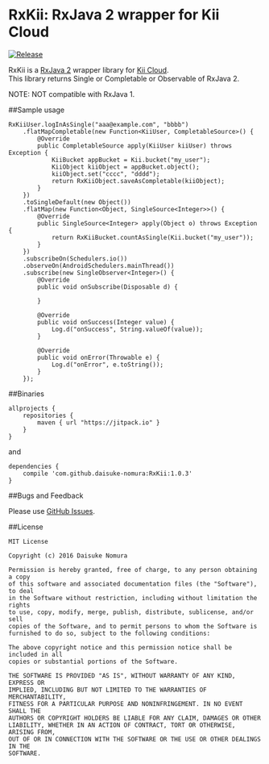 # RxKii: RxJava 2 wrapper for Kii Cloud

[![Release](https://jitpack.io/v/daisuke-nomura/rxkii.svg)](https://jitpack.io/#daisuke-nomura/rxkii)

RxKii is a [RxJava 2][rxjava2] wrapper library for [Kii Cloud][kii].  
This library returns Single or Completable or Observable of RxJava 2.  

NOTE: NOT compatible with RxJava 1.

##Sample usage

    RxKiiUser.logInAsSingle("aaa@example.com", "bbbb")
        .flatMapCompletable(new Function<KiiUser, CompletableSource>() {
            @Override
            public CompletableSource apply(KiiUser kiiUser) throws Exception {
                KiiBucket appBucket = Kii.bucket("my_user");
                KiiObject kiiObject = appBucket.object();
                kiiObject.set("cccc", "dddd");
                return RxKiiObject.saveAsCompletable(kiiObject);
            }
        })
        .toSingleDefault(new Object())
        .flatMap(new Function<Object, SingleSource<Integer>>() {
            @Override
            public SingleSource<Integer> apply(Object o) throws Exception {
                return RxKiiBucket.countAsSingle(Kii.bucket("my_user"));
            }
        })
        .subscribeOn(Schedulers.io())
        .observeOn(AndroidSchedulers.mainThread())
        .subscribe(new SingleObserver<Integer>() {
            @Override
            public void onSubscribe(Disposable d) {

            }

            @Override
            public void onSuccess(Integer value) {
                Log.d("onSuccess", String.valueOf(value));
            }

            @Override
            public void onError(Throwable e) {
                Log.d("onError", e.toString());
            }
        }); 

##Binaries

    allprojects {
        repositories {
            maven { url "https://jitpack.io" }
        }
    }

and

    dependencies {
        compile 'com.github.daisuke-nomura:RxKii:1.0.3'
    }

##Bugs and Feedback

Please use [GitHub Issues][issues].

##License

    MIT License

    Copyright (c) 2016 Daisuke Nomura

    Permission is hereby granted, free of charge, to any person obtaining a copy
    of this software and associated documentation files (the "Software"), to deal
    in the Software without restriction, including without limitation the rights
    to use, copy, modify, merge, publish, distribute, sublicense, and/or sell
    copies of the Software, and to permit persons to whom the Software is
    furnished to do so, subject to the following conditions:

    The above copyright notice and this permission notice shall be included in all
    copies or substantial portions of the Software.

    THE SOFTWARE IS PROVIDED "AS IS", WITHOUT WARRANTY OF ANY KIND, EXPRESS OR
    IMPLIED, INCLUDING BUT NOT LIMITED TO THE WARRANTIES OF MERCHANTABILITY,
    FITNESS FOR A PARTICULAR PURPOSE AND NONINFRINGEMENT. IN NO EVENT SHALL THE
    AUTHORS OR COPYRIGHT HOLDERS BE LIABLE FOR ANY CLAIM, DAMAGES OR OTHER
    LIABILITY, WHETHER IN AN ACTION OF CONTRACT, TORT OR OTHERWISE, ARISING FROM,
    OUT OF OR IN CONNECTION WITH THE SOFTWARE OR THE USE OR OTHER DEALINGS IN THE
    SOFTWARE.


[kii]: https://jp.kii.com/
[rxjava2]: https://github.com/ReactiveX/RxJava/tree/2.x
[issues]: https://github.com/daisuke-nomura/RxKii/issues